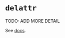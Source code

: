 # `delattr`

TODO: ADD MORE DETAIL

See [docs][docs].

[docs]: https://docs.python.org/3/library/functions.html#delattr
